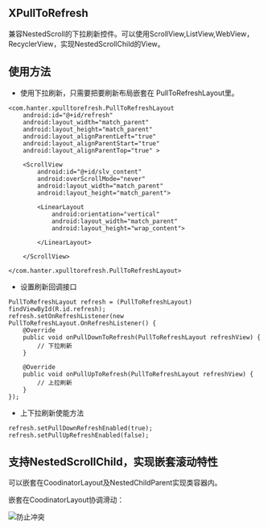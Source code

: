 ## XPullToRefresh

兼容NestedScroll的下拉刷新控件。可以使用ScrollView,ListView,WebView，RecyclerView，实现NestedScrollChild的View。


## 使用方法

- 使用下拉刷新，只需要把要刷新布局嵌套在 PullToRefreshLayout里。

```
<com.hanter.xpulltorefresh.PullToRefreshLayout
    android:id="@+id/refresh"
    android:layout_width="match_parent"
    android:layout_height="match_parent"
    android:layout_alignParentLeft="true"
    android:layout_alignParentStart="true"
    android:layout_alignParentTop="true" >

    <ScrollView
        android:id="@+id/slv_content"
        android:overScrollMode="never"
        android:layout_width="match_parent"
        android:layout_height="match_parent">

        <LinearLayout
            android:orientation="vertical"
            android:layout_width="match_parent"
            android:layout_height="wrap_content">

        </LinearLayout>

    </ScrollView>

</com.hanter.xpulltorefresh.PullToRefreshLayout>
```
- 设置刷新回调接口

```
PullToRefreshLayout refresh = (PullToRefreshLayout) findViewById(R.id.refresh);       
refresh.setOnRefreshListener(new PullToRefreshLayout.OnRefreshListener() {
    @Override
    public void onPullDownToRefresh(PullToRefreshLayout refreshView) {
		// 下拉刷新
    }

    @Override
    public void onPullUpToRefresh(PullToRefreshLayout refreshView) {
		// 上拉刷新
    }
});
```
- 上下拉刷新使能方法

```
refresh.setPullDownRefreshEnabled(true);
refresh.setPullUpRefreshEnabled(false);
```

## 支持NestedScrollChild，实现嵌套滚动特性

可以嵌套在CoodinatorLayout及NestedChildParent实现类容器内。

嵌套在CoodinatorLayout协调滑动：

![防止冲突](/screenshots/Gif_20170712_143625.gif)



